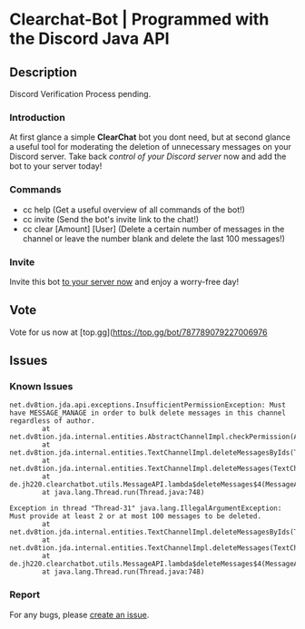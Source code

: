 # Clearchat-Bot | Programmed with the Discord Java API

## Description

Discord Verification Process pending.


### Introduction

At first glance a simple **ClearChat** bot you dont need, but at second glance a useful tool for moderating the deletion
of unnecessary messages on your Discord server. Take back _control of your Discord server_ now and add the bot to your
server today!

### Commands

- cc help (Get a useful overview of all commands of the bot!)
- cc invite (Send the bot's invite link to the chat!)
- cc clear [Amount] [User] (Delete a certain number of messages in the channel or leave the number blank and delete the
  last 100 messages!)

### Invite

Invite this bot [to your server now](https://www.jh220.de/ccbot/) and enjoy a worry-free day!

## Vote

Vote for us now at [top.gg](https://top.gg/bot/787789079227006976

## Issues

### Known Issues

```
net.dv8tion.jda.api.exceptions.InsufficientPermissionException: Must have MESSAGE_MANAGE in order to bulk delete messages in this channel regardless of author.
        at net.dv8tion.jda.internal.entities.AbstractChannelImpl.checkPermission(AbstractChannelImpl.java:320)
        at net.dv8tion.jda.internal.entities.TextChannelImpl.deleteMessagesByIds(TextChannelImpl.java:150)
        at net.dv8tion.jda.internal.entities.TextChannelImpl.deleteMessages(TextChannelImpl.java:141)
        at de.jh220.clearchatbot.utils.MessageAPI.lambda$deleteMessages$4(MessageAPI.java:97)
        at java.lang.Thread.run(Thread.java:748)
```
```
Exception in thread "Thread-31" java.lang.IllegalArgumentException: Must provide at least 2 or at most 100 messages to be deleted.
        at net.dv8tion.jda.internal.entities.TextChannelImpl.deleteMessagesByIds(TextChannelImpl.java:152)
        at net.dv8tion.jda.internal.entities.TextChannelImpl.deleteMessages(TextChannelImpl.java:141)
        at de.jh220.clearchatbot.utils.MessageAPI.lambda$deleteMessages$4(MessageAPI.java:97)
        at java.lang.Thread.run(Thread.java:748)
```

### Report

For any bugs, please [create an issue](https://github.com/JH220/discord-clearchatbot/issues).
